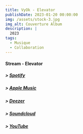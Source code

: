 ```yaml
---
title: VyOk - Elevator
publishDate: 2023-01-20 00:00:00
img: /assets/stock-3.jpg
img_alt: Couverture Album
description: |
  2023
tags:
  - Musique
  - Collaboration
---
```


#### Stream - Elevator
  ##### > <a href="https://open.spotify.com/intl-fr/track/1TYawAcGThTE2v01wNF5fc?si=f3e9988b2b084847">Spotify</a>
  ##### > <a href="https://music.apple.com/us/album/elevator-single/1666139996?l=fr-FR">Apple Music</a>
  ##### > <a href="https://deezer.page.link/R8QLpN8goU7EhhKF7">Deezer</a>
  ##### > <a href="https://soundcloud.com/vyok1/vyok-elevator-proddisbl1nd-x-infelix">Soundcloud</a>
  ##### > <a href="https://music.youtube.com/watch?v=F71aQsoxLgw">YouTube</a>